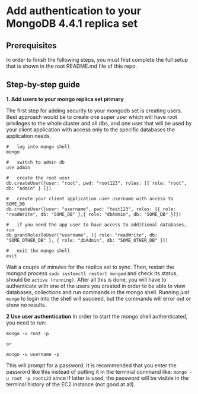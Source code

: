 # Add authentication to your MongoDB 4.4.1 replica set

## Prerequisites

In order to finish the following steps, you must first complete the full setup that is shown in the root README.md file of this repo.

## Step-by-step guide

**1. Add users to your mongo replica set primary**

The first step for adding security to your mongodb set is creating users. Best approach would be to create one super user which will have root privileges to the whole cluster and all dbs, and one user that will be used by your client application with access only to the specific databases the application needs.

```
#   log into mongo shell
mongo

#   switch to admin db
use admin

#   create the root user
db.createUser({user: "root", pwd: "root123", roles: [{ role: "root", db: "admin" } ]})

#   create your client application user username with access to SOME_DB
db.createUser({user: "username", pwd: "test123", roles: [{ role: "readWrite", db: "SOME_DB" },{ role: "dbAdmin", db: "SOME_DB" }]})

#   if you need the app user to have access to additional databases, run
db.grantRolesToUser("username", [{ role: "readWrite", db: "SOME_OTHER_DB" }, { role: "dbAdmin", db: "SOME_OTHER_DB" }])

#   exit the mongo shell
exit
```
Wait a couple of minutes for the replica set to sync. Then, restart the mongod process `sudo systemctl restart mongod` and check its status, should be `active (running)`. After all this is done, you will have to authenticate with one of the users you created in order to be able to view databases, collections and run commands in the mongo shell. Running just `mongo` to login into the shell will succeed, but the commands will error out or show no results.

**2 Use user authentication**
In order to start the mongo shell authenticated, you need to run:

```
mongo -u root -p

оr

mongo -u username -p
```
This will prompt for a password. It is recommended that you enter the password like this instead of putting it in the terminal command like: `mongo -u root -p root123` since if latter is used, the password will be visible in the terminal history of the EC2 instance (not good at all).